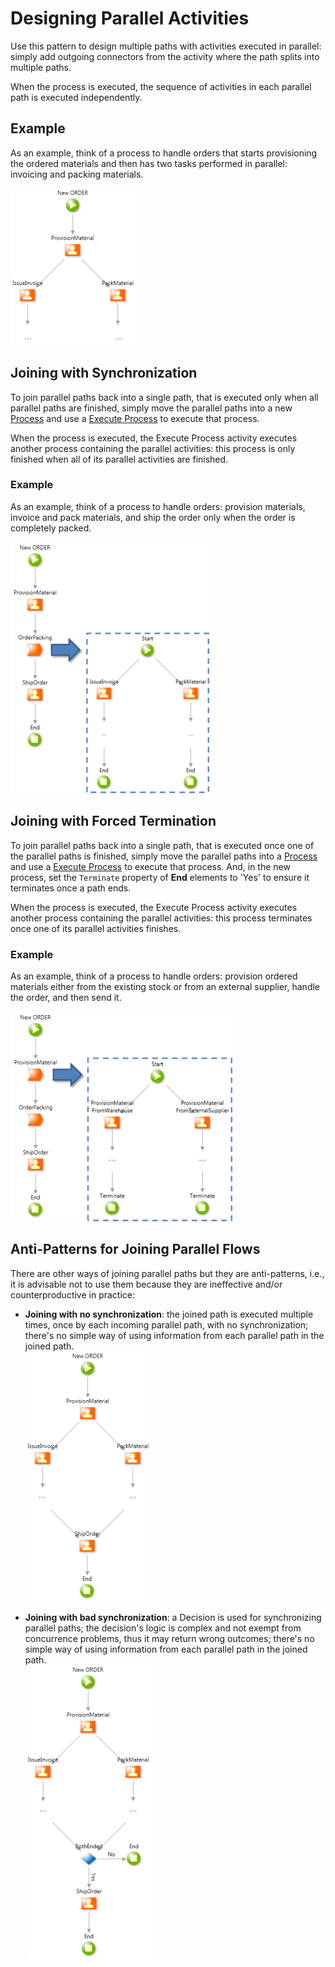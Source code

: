 # Designing Parallel Activities

Use this pattern to design multiple paths with activities executed in parallel: simply add outgoing connectors from the activity where the path splits into multiple paths.

When the process is executed, the sequence of activities in each parallel path is executed independently.

## Example

As an example, think of a process to handle orders that starts provisioning the ordered materials and then has two tasks performed in parallel: invoicing and packing materials.

![](images/starting-parallel-activities.png)

## Joining with Synchronization

To join parallel paths back into a single path, that is executed only when all parallel paths are finished, simply move the parallel paths into a new [Process](../process.md) and use a [Execute Process](<../../../ref/lang/auto/Class.Execute Process.final.md>) to execute that process.

When the process is executed, the Execute Process activity executes another process containing the parallel activities: this process is only finished when all of its parallel activities are finished.

### Example

As an example, think of a process to handle orders: provision materials, invoice and pack materials, and ship the order only when the order is completely packed.

![](images/join-parallel-activities-synch.png)

## Joining with Forced Termination

To join parallel paths back into a single path, that is executed once one of the parallel paths is finished, simply move the parallel paths into a [Process](../process.md) and use a [Execute Process](<../../../ref/lang/auto/Class.Execute Process.final.md>) to execute that process. And, in the new process, set the `Terminate` property of **End** elements to 'Yes' to ensure it terminates once a path ends.

When the process is executed, the Execute Process activity executes another process containing the parallel activities: this process terminates once one of its parallel activities finishes.

### Example

As an example, think of a process to handle orders: provision ordered materials either from the existing stock or from an external supplier, handle the order, and then send it.

![](images/join-parallel-activities-termination.png)

## Anti-Patterns for Joining Parallel Flows

There are other ways of joining parallel paths but they are anti-patterns, i.e., it is advisable not to use them because they are ineffective and/or counterproductive in practice:

* **Joining with no synchronization**: the joined path is executed multiple times, once by each incoming parallel path, with no synchronization; there's no simple way of using information from each parallel path in the joined path.  
![](images/join-parallel-activities-no-synch.png)

* **Joining with bad synchronization**: a Decision is used for synchronizing parallel paths; the decision's logic is complex and not exempt from concurrence problems, thus it may return wrong outcomes; there's no simple way of using information from each parallel path in the joined path.  
![](images/join-parallel-activities-bad-synch.png)
